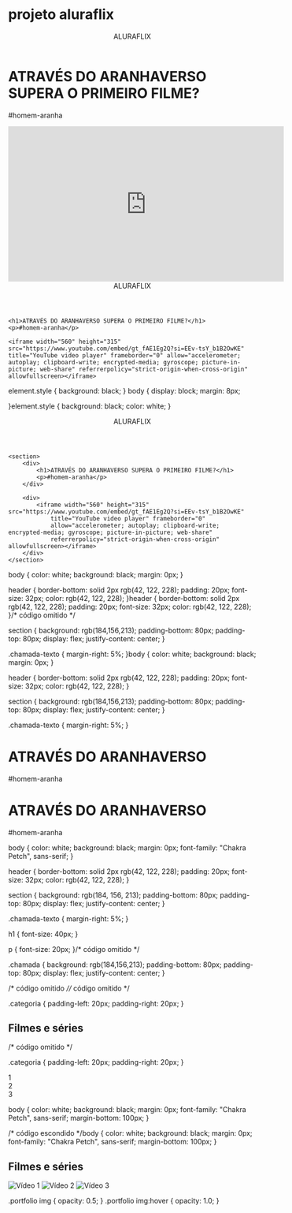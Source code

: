 # projeto aluraflix<body>

<header>ALURAFLIX</header>


<h1>ATRAVÉS DO ARANHAVERSO SUPERA O PRIMEIRO FILME?</h1>
<p>#homem-aranha</p>



<iframe width="560" height="315" src="https://www.youtube.com/embed/gt_fAE1Eg2Q?si=c93nZtO1DTNYueO4" title="YouTube video player" frameborder="0" allow="accelerometer; autoplay; clipboard-write; encrypted-media; gyroscope; picture-in-picture; web-share" referrerpolicy="strict-origin-when-cross-origin" allowfullscreen></iframe>



<body>
    <header>ALURAFLIX</header>

    <h1>ATRAVÉS DO ARANHAVERSO SUPERA O PRIMEIRO FILME?</h1>
    <p>#homem-aranha</p>

    <iframe width="560" height="315" src="https://www.youtube.com/embed/gt_fAE1Eg2Q?si=EEv-tsY_b1B2OwKE" title="YouTube video player" frameborder="0" allow="accelerometer; autoplay; clipboard-write; encrypted-media; gyroscope; picture-in-picture; web-share" referrerpolicy="strict-origin-when-cross-origin" allowfullscreen></iframe>

</body>
element.style {
  background: black;
}
body {
display: block;
margin: 8px;

}element.style {
  background: black;
    color: white;
}<head>
    <link rel="stylesheet" href="styles.css">
    <title>Aluraflix</title>
</head><html lang="pt-br">
</html><html lang="pt-BR">
<head>
    <link rel="stylesheet" href="styles.css">
    <title>Aluraflix</title>
</head>

<body>
    <header>ALURAFLIX</header>

    <section>
        <div>
            <h1>ATRAVÉS DO ARANHAVERSO SUPERA O PRIMEIRO FILME?</h1>
            <p>#homem-aranha</p>
        </div>

        <div>
            <iframe width="560" height="315" src="https://www.youtube.com/embed/gt_fAE1Eg2Q?si=EEv-tsY_b1B2OwKE"
                title="YouTube video player" frameborder="0"
                allow="accelerometer; autoplay; clipboard-write; encrypted-media; gyroscope; picture-in-picture; web-share"
                referrerpolicy="strict-origin-when-cross-origin" allowfullscreen></iframe>
        </div>
    </section>

</body>

</html>body {
    color: white;
    background: black;
    margin: 0px;
}

header {
    border-bottom: solid 2px rgb(42, 122, 228);
    padding: 20px;
    font-size: 32px;
    color: rgb(42, 122, 228);
}header {
    border-bottom: solid 2px rgb(42, 122, 228);
    padding: 20px;
    font-size: 32px;
    color: rgb(42, 122, 228);
}/* código omitido */

section {
    background: rgb(184,156,213);
    padding-bottom: 80px;
    padding-top: 80px;
    display: flex;
    justify-content: center;
}

.chamada-texto {
    margin-right: 5%;
}body {
    color: white;
    background: black;
    margin: 0px;
}

header {
    border-bottom: solid 2px rgb(42, 122, 228);
    padding: 20px;
    font-size: 32px;
    color: rgb(42, 122, 228);
}

section {
    background: rgb(184,156,213);
    padding-bottom: 80px;
    padding-top: 80px;
    display: flex;
    justify-content: center;
}

.chamada-texto {
    margin-right: 5%;
}<div class="chamada-texto">
    <h1>ATRAVÉS DO ARANHAVERSO</h1>
    <p>#homem-aranha</p>
</div><div class="chamada-texto">
    <h1>ATRAVÉS DO ARANHAVERSO</h1>
    <p>#homem-aranha</p>
</div>body {
  color: white;
  background: black;
  margin: 0px;
  font-family: "Chakra Petch", sans-serif;
}

header {
  border-bottom: solid 2px rgb(42, 122, 228);
  padding: 20px;
  font-size: 32px;
  color: rgb(42, 122, 228);
}

section {
  background: rgb(184, 156, 213);
  padding-bottom: 80px;
  padding-top: 80px;
  display: flex;
  justify-content: center;
}

.chamada-texto {
  margin-right: 5%;
}

h1 {
  font-size: 40px;
}

p {
  font-size: 20px;
}/* código omitido */

.chamada {
    background: rgb(184,156,213);
    padding-bottom: 80px;
    padding-top: 80px;
    display: flex;
    justify-content: center;
}

/* código omitido *//* código omitido */

.categoria {
    padding-left: 20px;
    padding-right: 20px;
}<!-- código omitido -->

<section class="categoria">
  <h2>Filmes e séries</h2>
  <div class="categoria-videos">
    <!-- código omitido -->
  </div>
</section>/* código omitido */

.categoria {
  padding-left: 20px;
  padding-right: 20px;
}<body>
    <div> 1 </div>
    <div> 2 </div>
    <div> 3 </div>
</body>body {
    color: white;
    background: black;
    margin: 0px;
    font-family: "Chakra Petch", sans-serif;
    margin-bottom: 100px;
}

/* código escondido */body {
  color: white;
  background: black;
  margin: 0px;
  font-family: "Chakra Petch", sans-serif;
  margin-bottom: 100px;
}<section class="categoria">
    <h2>Filmes e séries</h2>
    <div class="categoria-videos">
        <img src="video1.jpg" alt="Vídeo 1">
        <img src="video2.jpg" alt="Vídeo 2">
        <img src="video3.jpg" alt="Vídeo 3">
    </div>
</section>.portfolio img {
    opacity: 0.5;
}
.portfolio img:hover {
    opacity: 1.0;
}